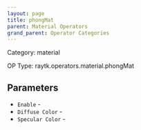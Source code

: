 ```yaml
---
layout: page
title: phongMat
parent: Material Operators
grand_parent: Operator Categories
---
```


Category: material

OP Type: raytk.operators.material.phongMat

## Parameters

* `Enable` - 
* `Diffuse Color` - 
* `Specular Color` -
